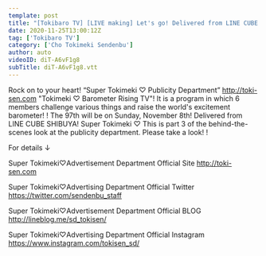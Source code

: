 ```yaml
---
template: post
title: "[Tokibaro TV] [LIVE making] Let's go! Delivered from LINE CUBE SHIBUYA! Part 3 epi.97"
date: 2020-11-25T13:00:12Z
tag: ['Tokibaro TV']
category: ['Cho Tokimeki Sendenbu']
author: auto 
videoID: diT-A6vF1g8
subTitle: diT-A6vF1g8.vtt
---
```

Rock on to your heart! “Super Tokimeki ♡ Publicity Department” http://toki-sen.com
"Tokimeki ♡ Barometer Rising TV"!
It is a program in which 6 members challenge various things and raise the world's excitement barometer! !
The 97th will be on Sunday, November 8th! Delivered from LINE CUBE SHIBUYA! Super Tokimeki ♡ This is part 3 of the behind-the-scenes look at the publicity department.
Please take a look! !

For details ↓

Super Tokimeki♡Advertisement Department Official Site
http://toki-sen.com

Super Tokimeki♡Advertising Department Official Twitter
https://twitter.com/sendenbu_staff

Super Tokimeki♡Advertisement Department Official BLOG
http://lineblog.me/sd_tokisen/

Super Tokimeki♡Advertising Department Official Instagram
https://www.instagram.com/tokisen_sd/